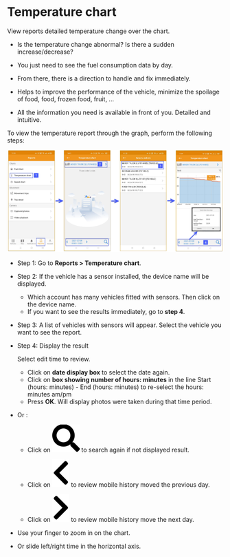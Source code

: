 # Temperature chart

View reports detailed temperature change over the chart.
- Is the temperature change abnormal? Is there a sudden increase/decrease?
- You just need to see the fuel consumption data by day.

- From there, there is a direction to handle and fix immediately.

- Helps to improve the performance of the vehicle, minimize the spoilage of food, food, frozen food, fruit, ...
- All the information you need is available in front of you. Detailed and intuitive.

To view the temperature report through the graph, perform the following steps:

<span style="display:block;text-align:center">![Interface Web](/docs/assets/images/web-english/gotrack365-el/report/temperature-chart-all.jpg)

- Step 1: Go to **Reports > Temperature chart**.

- Step 2: If the vehicle has a sensor installed, the device name will be displayed.
  - Which account has many vehicles fitted with sensors. Then click on the device name.
  - If you want to see the results immediately, go to **step 4**.

- Step 3: A list of vehicles with sensors will appear. Select the vehicle you want to see the report.

- Step 4: Display the result

  Select edit time to review.
    - Click on **date display box** to select the date again.
    - Click on **box showing number of hours: minutes** in the line Start (hours: minutes) - End (hours: minutes) to re-select the hours: minutes am/pm
    - Press **OK**. Will display photos were taken during that time period.

- Or :


  - Click on <span class="icon-left svg-filter-blue1">![Ok](/docs/assets/images/web-interface/icon/SVG/search.svg) to search again if not displayed result.

  - Click on <span class="icon-left svg-filter-blue1">![Ok](/docs/assets/images/web-interface/icon/SVG/chevron-left.svg) to review mobile history moved the previous day.

  - Click on <span class="icon-left svg-filter-blue1">![Ok](/docs/assets/images/web-interface/icon/SVG/chevron-right.svg) to review mobile history move the next day.
  

- Use your finger to zoom in on the chart.
- Or slide left/right time in the horizontal axis.